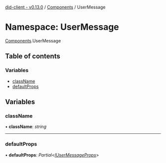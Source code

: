[did-client - v0.13.0](../README.md) / [Components](components.md) / UserMessage

# Namespace: UserMessage

[Components](components.md).UserMessage

## Table of contents

### Variables

- [className](components.usermessage.md#classname)
- [defaultProps](components.usermessage.md#defaultprops)

## Variables

### className

• **className**: *string*

___

### defaultProps

• **defaultProps**: *Partial*<[*IUserMessageProps*](../interfaces/components.iusermessageprops.md)\>

